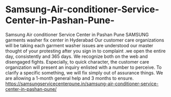 # Samsung-Air-conditioner-Service-Center-in-Pashan-Pune-
Samsung Air conditioner Service Center in Pashan Pune SAMSUNG  garments washer fix center in Hyderabad Our customer care organizations will be taking each garment washer issues are understood our master thought of your protesting after you sign in to complaint .we open the entire day, consistently and 365 days. We recognize both on the web and disengaged fights. Especially, to quick character, the customer care organization will present an inquiry enlisted with a number to perceive. To clarify a specific something, we will fix simply out of assurance things. We are allowing a 1-month general help and 3 months to ensure.  https://samsungservicecenterpune.in/samsung-air-conditioner-service-center-in-pashan-pune/
